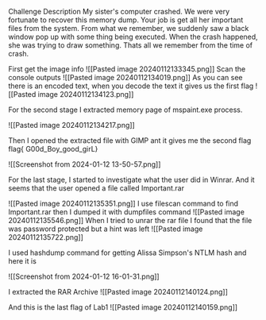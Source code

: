 Challenge Description
My sister's computer crashed. We were very fortunate to recover this memory dump. Your job is get all her important files from the system. From what we remember, we suddenly saw a black window pop up with some thing being executed. When the crash happened, she was trying to draw something. Thats all we remember from the time of crash.

First get the image info
![[Pasted image 20240112133345.png]]
Scan the console outputs
![[Pasted image 20240112134019.png]]
As you can see there is an encoded text, when you decode the text it gives us the first flag 
![[Pasted image 20240112134123.png]]

For the second stage I extracted memory page of mspaint.exe process.  

![[Pasted image 20240112134217.png]]

Then I opened the extracted file with GIMP ant it gives me the second flag flag{ G00d_Boy_good_girL}

![[Screenshot from 2024-01-12 13-50-57.png]]

For the last stage, I started to investigate what the user did in Winrar. And it seems that the user opened a file called Important.rar

![[Pasted image 20240112135351.png]]
I use filescan command to find Important.rar then I dumped it with dumpfiles command
![[Pasted image 20240112135546.png]]
When I tried to unrar the rar file I found that the file was password protected but a hint was left
![[Pasted image 20240112135722.png]]

I used hashdump command for getting Alissa Simpson's NTLM hash and here it is

![[Screenshot from 2024-01-12 16-01-31.png]]

I extracted the RAR Archive
![[Pasted image 20240112140124.png]]

And this is the last flag of Lab1
![[Pasted image 20240112140159.png]]

